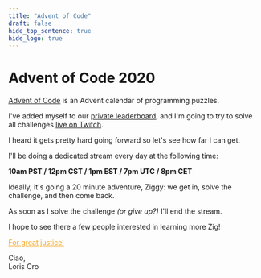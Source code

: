 ```yaml
---
title: "Advent of Code"
draft: false
hide_top_sentence: true
hide_logo: true
---
```

<link rel="stylesheet" type="text/css" href="./style.css">

# Advent of Code 2020
[Advent of Code](https://adventofcode.com/) is an Advent calendar of programming puzzles.

I've added myself to our [private leaderboard](https://old.reddit.com/r/Zig/comments/jzdnyj/advent_of_code_2020_ziguana_leaderboard/), and I'm going to try to solve all challenges [live on Twitch](https://twitch.tv/kristoff_it). 

I heard it gets pretty hard going forward so let's see how far I can get.

I'll be doing a dedicated stream every day at the following time:

<p style="align-self: center;">
<strong>10am PST / 12pm CST / 1pm EST / 7pm UTC / 8pm CET</strong> 
</p>

Ideally, it's going a 20 minute adventure, Ziggy: we get in, solve the challenge, and then come back.

As soon as I solve the challenge *(or give up?)* I'll end the stream.

I hope to see there a few people interested in learning more Zig!

<p style="align-self: center;">
<a href="./protty6.png" style="color:#f7a41a;">For great justice!</a>	
</p>

<p style="text-align: left;">
Ciao, <br>
Loris Cro
</p>